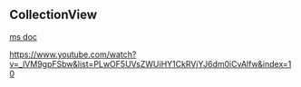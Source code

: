 ## CollectionView 

[ms doc](https://docs.microsoft.com/ru-ru/xamarin/xamarin-forms/user-interface/collectionview/?WT.mc_id=friends-0000-jamont)

https://www.youtube.com/watch?v=_lVM9gpFSbw&list=PLwOF5UVsZWUiHY1CkRVjYJ6dm0iCvAlfw&index=10